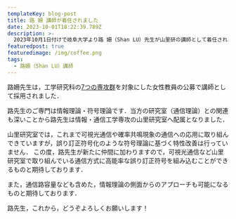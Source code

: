 ```yaml
---
templateKey: blog-post
title: 路 姍 講師が着任されました
date: 2023-10-01T18:22:39.789Z
description: >-
  2023年10月1日付けで岐阜大学より路 姍（Shan LU）先生が山里研の講師として着任されました
featuredpost: true
featuredimage: /img/coffee.png
tags:
  - 路姍（Shan LU）講師
---
```


路姍先生は，工学研究科の[7つの専攻群](https://www.engg.nagoya-u.ac.jp/dept/)を対象にした女性教員の公募で講師として採用されました．

路先生のご専門は情報理論・符号理論です．当方の研究室（通信理論）との関連も深いことから路先生は情報・通信工学専攻の山里研究室へ配属となりました．

山里研究室では，これまで可視光通信や確率共鳴現象の通信への応用に取り組んできていますが，誤り訂正符号化のような符号理論に基づく特性改善は行っていません．
この度，路先生が新たに仲間に加わりますので，可視光通信など山里研究室で取り組んでいる通信方式に高能率な誤り訂正符号を組み込むことができるものと期待しております．

また，通信路容量なども含めた，情報理論の側面からのアプローチも可能になるものと期待しております．

路先生，これから，どうぞよろしくお願いします！

